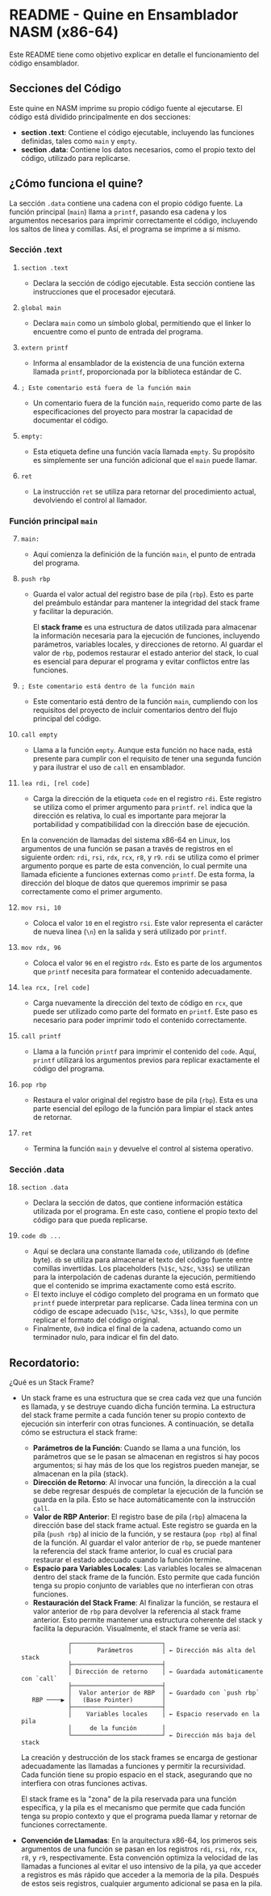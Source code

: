 # README - Quine en Ensamblador NASM (x86-64)

Este README tiene como objetivo explicar en detalle el funcionamiento del código ensamblador.

## Secciones del Código

Este quine en NASM imprime su propio código fuente al ejecutarse. El código está dividido principalmente en dos secciones:

- **section .text**: Contiene el código ejecutable, incluyendo las funciones definidas, tales como `main` y `empty`.
- **section .data**: Contiene los datos necesarios, como el propio texto del código, utilizado para replicarse.

## ¿Cómo funciona el quine?

La sección `.data` contiene una cadena con el propio código fuente. La función principal (`main`) llama a `printf`, pasando esa cadena y los argumentos necesarios para imprimir correctamente el código, incluyendo los saltos de línea y comillas. Así, el programa se imprime a sí mismo.


### Sección .text

1. `section .text`

   - Declara la sección de código ejecutable. Esta sección contiene las instrucciones que el procesador ejecutará.

2. `global main`

   - Declara `main` como un símbolo global, permitiendo que el linker lo encuentre como el punto de entrada del programa.

3. `extern printf`

   - Informa al ensamblador de la existencia de una función externa llamada `printf`, proporcionada por la biblioteca estándar de C.

4. `; Este comentario está fuera de la función main`

   - Un comentario fuera de la función `main`, requerido como parte de las especificaciones del proyecto para mostrar la capacidad de documentar el código.

5. `empty:`

   - Esta etiqueta define una función vacía llamada `empty`. Su propósito es simplemente ser una función adicional que el `main` puede llamar.

6. `ret`

   - La instrucción `ret` se utiliza para retornar del procedimiento actual, devolviendo el control al llamador.

### Función principal `main`

7. `main:`

   - Aquí comienza la definición de la función `main`, el punto de entrada del programa.

8. `push rbp`

   - Guarda el valor actual del registro base de pila (`rbp`). Esto es parte del preámbulo estándar para mantener la integridad del stack frame y facilitar la depuración.

     El **stack frame** es una estructura de datos utilizada para almacenar la información necesaria para la ejecución de funciones, incluyendo parámetros, variables locales, y direcciones de retorno. Al guardar el valor de `rbp`, podemos restaurar el estado anterior del stack, lo cual es esencial para depurar el programa y evitar conflictos entre las funciones.

9. `; Este comentario está dentro de la función main`

   - Este comentario está dentro de la función `main`, cumpliendo con los requisitos del proyecto de incluir comentarios dentro del flujo principal del código.

10. `call empty`

    - Llama a la función `empty`. Aunque esta función no hace nada, está presente para cumplir con el requisito de tener una segunda función y para ilustrar el uso de `call` en ensamblador.

11. `lea rdi, [rel code]`

    - Carga la dirección de la etiqueta `code` en el registro `rdi`. Este registro se utiliza como el primer argumento para `printf`. `rel` indica que la dirección es relativa, lo cual es importante para mejorar la portabilidad y compatibilidad con la dirección base de ejecución.

     En la convención de llamadas del sistema x86-64 en Linux, los argumentos de una función se pasan a través de registros en el siguiente orden: `rdi`, `rsi`, `rdx`, `rcx`, `r8`, y `r9`. `rdi` se utiliza como el primer argumento porque es parte de esta convención, lo cual permite una llamada eficiente a funciones externas como `printf`. De esta forma, la dirección del bloque de datos que queremos imprimir se pasa correctamente como el primer argumento.

12. `mov rsi, 10`

    - Coloca el valor `10` en el registro `rsi`. Este valor representa el carácter de nueva línea (`\n`) en la salida y será utilizado por `printf`.

13. `mov rdx, 96`

    - Coloca el valor `96` en el registro `rdx`. Esto es parte de los argumentos que `printf` necesita para formatear el contenido adecuadamente.

14. `lea rcx, [rel code]`

    - Carga nuevamente la dirección del texto de código en `rcx`, que puede ser utilizado como parte del formato en `printf`. Este paso es necesario para poder imprimir todo el contenido correctamente.

15. `call printf`

    - Llama a la función `printf` para imprimir el contenido del `code`. Aquí, `printf` utilizará los argumentos previos para replicar exactamente el código del programa.

16. `pop rbp`

    - Restaura el valor original del registro base de pila (`rbp`). Esta es una parte esencial del epílogo de la función para limpiar el stack antes de retornar.

17. `ret`

    - Termina la función `main` y devuelve el control al sistema operativo.

### Sección .data

18. `section .data`

    - Declara la sección de datos, que contiene información estática utilizada por el programa. En este caso, contiene el propio texto del código para que pueda replicarse.

19. `code db ...`

    - Aquí se declara una constante llamada `code`, utilizando `db` (define byte). `db` se utiliza para almacenar el texto del código fuente entre comillas invertidas. Los placeholders (`%1$c`, `%2$c`, `%3$s`) se utilizan para la interpolación de cadenas durante la ejecución, permitiendo que el contenido se imprima exactamente como está escrito.
    - El texto incluye el código completo del programa en un formato que `printf` puede interpretar para replicarse. Cada línea termina con un código de escape adecuado (`%1$c`, `%2$c`, `%3$s`), lo que permite replicar el formato del código original.
    - Finalmente, `0x0` indica el final de la cadena, actuando como un terminador nulo, para indicar el fin del dato.



## Recordatorio:


¿Qué es un Stack Frame?

- Un stack frame es una estructura que se crea cada vez que una función es llamada, y se destruye cuando dicha función termina. La estructura del stack frame permite a cada función tener su propio contexto de ejecución sin interferir con otras funciones. A continuación, se detalla cómo se estructura el stack frame:
  - **Parámetros de la Función**: Cuando se llama a una función, los parámetros que se le pasan se almacenan en registros si hay pocos argumentos; si hay más de los que los registros pueden manejar, se almacenan en la pila (stack).
  - **Dirección de Retorno**: Al invocar una función, la dirección a la cual se debe regresar después de completar la ejecución de la función se guarda en la pila. Esto se hace automáticamente con la instrucción `call`.
  - **Valor de RBP Anterior**: El registro base de pila (`rbp`) almacena la dirección base del stack frame actual. Este registro se guarda en la pila (`push rbp`) al inicio de la función, y se restaura (`pop rbp`) al final de la función. Al guardar el valor anterior de `rbp`, se puede mantener la referencia del stack frame anterior, lo cual es crucial para restaurar el estado adecuado cuando la función termine.
  - **Espacio para Variables Locales**: Las variables locales se almacenan dentro del stack frame de la función. Esto permite que cada función tenga su propio conjunto de variables que no interfieran con otras funciones.
  - **Restauración del Stack Frame**: Al finalizar la función, se restaura el valor anterior de `rbp` para devolver la referencia al stack frame anterior. Esto permite mantener una estructura coherente del stack y facilita la depuración. Visualmente, el stack frame se vería así:
  ```
               ┌─────────────────────────┐
               │       Parámetros        │ ← Dirección más alta del stack
               ├─────────────────────────┤
               │ Dirección de retorno    │ ← Guardada automáticamente con `call`
               ├─────────────────────────┤
               │  Valor anterior de RBP  │ ← Guardado con `push rbp`
     RBP ────▶ │   (Base Pointer)        │
               ├─────────────────────────┤
               │    Variables locales    │ ← Espacio reservado en la pila
               │     de la función       │
               └─────────────────────────┘ ← Dirección más baja del stack
  ```
  La creación y destrucción de los stack frames se encarga de gestionar adecuadamente las llamadas a funciones y permitir la recursividad. Cada función tiene su propio espacio en el stack, asegurando que no interfiera con otras funciones activas.


  El stack frame es la "zona" de la pila reservada para una función específica, y la pila es el mecanismo que permite que cada función tenga su propio contexto y que el programa pueda llamar y retornar de funciones correctamente.

&#x20;

- **Convención de Llamadas**: En la arquitectura x86-64, los primeros seis argumentos de una función se pasan en los registros `rdi`, `rsi`, `rdx`, `rcx`, `r8`, y `r9`, respectivamente. Esta convención optimiza la velocidad de las llamadas a funciones al evitar el uso intensivo de la pila, ya que acceder a registros es más rápido que acceder a la memoria de la pila. Después de estos seis registros, cualquier argumento adicional se pasa en la pila.
